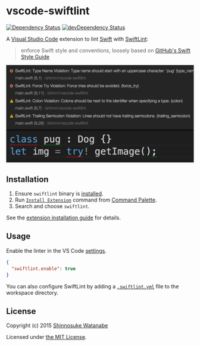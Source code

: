 # vscode-swiftlint

[![Dependency Status](https://david-dm.org/shinnn/vscode-swiftlint.svg)](https://david-dm.org/shinnn/vscode-swiftlint)
[![devDependency Status](https://david-dm.org/shinnn/vscode-swiftlint/dev-status.svg)](https://david-dm.org/shinnn/vscode-swiftlint#info=devDependencies)

A [Visual Studio Code](https://code.visualstudio.com/) extension to lint [Swift](https://developer.apple.com/swift/) with [SwiftLint](https://github.com/realm/SwiftLint):

> enforce Swift style and conventions, loosely based on
[GitHub's Swift Style Guide](https://github.com/github/swift-style-guide)

![screenshot](screenshot.png)

## Installation

1. Ensure `swiftlint` binary is [installed](https://github.com/realm/SwiftLint#installation).
2. Run [`Install Extension`](https://code.visualstudio.com/docs/editor/extension-gallery#_install-an-extension) command from [Command Palette](https://code.visualstudio.com/Docs/editor/codebasics#_command-palette).
3. Search and choose `swiftlint`.

See the [extension installation guide](https://code.visualstudio.com/docs/editor/extension-gallery) for details.

## Usage

Enable the linter in the VS Code [settings](https://code.visualstudio.com/docs/customization/userandworkspace).

```json
{
  "swiftlint.enable": true
}
```

You can also configure SwiftLint by adding a [`.swiftlint.yml`](https://github.com/realm/SwiftLint#configuration) file to the workspace directory.

## License

Copyright (c) 2015 [Shinnosuke Watanabe](https://github.com/shinnn)

Licensed under [the MIT License](./LICENSE).
